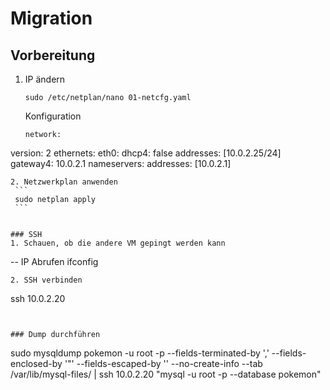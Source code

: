 # Migration

## Vorbereitung
1. IP ändern
   ```
   sudo /etc/netplan/nano 01-netcfg.yaml
   ```
   Konfiguration
   ```
   network:
  version: 2
  ethernets:
    eth0:
      dhcp4: false
      addresses: [10.0.2.25/24]
      gateway4: 10.0.2.1
      nameservers:
        addresses: [10.0.2.1]
   ```
2. Netzwerkplan anwenden
    ```
    sudo netplan apply
    ```


### SSH
1. Schauen, ob die andere VM gepingt werden kann
   ```
   -- IP Abrufen
   ifconfig
   ```
2. SSH verbinden
   ```
   ssh 10.0.2.20
   ```


### Dump durchführen
```
sudo mysqldump pokemon -u root -p --fields-terminated-by ',' --fields-enclosed-by '"' --fields-escaped-by '\' --no-create-info --tab /var/lib/mysql-files/ | ssh 10.0.2.20 "mysql -u root -p --database pokemon"
```
